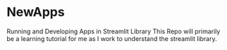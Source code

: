 # NewApps
Running and Developing Apps in Streamlit Library
This Repo will primarily be a learning tutorial for me as I work to understand the streamlit library. 
